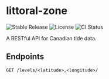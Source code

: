 # littoral-zone

![Stable Release](https://badgen.net/github/release/greatislander/littoral-zone) ![License](https://badgen.net/github/license/greatislander/littoral-zone) ![CI Status](https://badgen.net/github/status/greatislander/littoral-zone)

A RESTful API for Canadian tide data.

## Endpoints

`GET /levels/<latitude>,<longitude>/`
